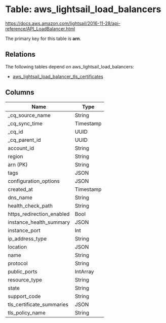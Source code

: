 # Table: aws_lightsail_load_balancers

https://docs.aws.amazon.com/lightsail/2016-11-28/api-reference/API_LoadBalancer.html

The primary key for this table is **arn**.

## Relations

The following tables depend on aws_lightsail_load_balancers:
  - [aws_lightsail_load_balancer_tls_certificates](aws_lightsail_load_balancer_tls_certificates)

## Columns

| Name          | Type          |
| ------------- | ------------- |
|_cq_source_name|String|
|_cq_sync_time|Timestamp|
|_cq_id|UUID|
|_cq_parent_id|UUID|
|account_id|String|
|region|String|
|arn (PK)|String|
|tags|JSON|
|configuration_options|JSON|
|created_at|Timestamp|
|dns_name|String|
|health_check_path|String|
|https_redirection_enabled|Bool|
|instance_health_summary|JSON|
|instance_port|Int|
|ip_address_type|String|
|location|JSON|
|name|String|
|protocol|String|
|public_ports|IntArray|
|resource_type|String|
|state|String|
|support_code|String|
|tls_certificate_summaries|JSON|
|tls_policy_name|String|